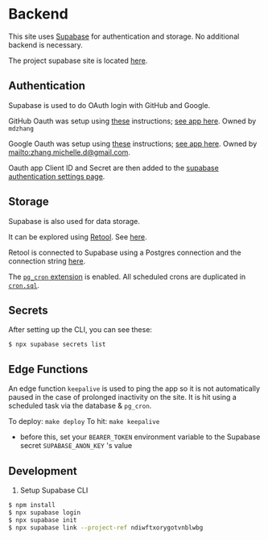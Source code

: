 # Backend

This site uses [Supabase](https://supabase.com/) for authentication and storage. No additional backend is necessary.

The project supabase site is located [here](https://app.supabase.com/project/ndiwftxorygotvnblwbg).

## Authentication

Supabase is used to do OAuth login with GitHub and Google.

GitHub Oauth was setup using [these](https://docs.github.com/en/developers/apps/building-oauth-apps/creating-an-oauth-app) instructions; [see app here](https://github.com/settings/applications/1960145). Owned by `mdzhang`

Google Oauth was setup using [these](https://developers.google.com/identity/protocols/oauth2) instructions; [see app here](https://console.cloud.google.com/apis/credentials?project=burns-depression). Owned by <mailto:zhang.michelle.d@gmail.com>.

Oauth app Client ID and Secret are then added to the [supabase authentication settings page](https://app.supabase.com/project/ndiwftxorygotvnblwbg/auth/settings).

## Storage

Supabase is also used for data storage.

It can be explored using [Retool](https://retool.com/). See [here](https://amisad.retool.com/editor/56b73190-0e0b-11ed-bc13-9b7b1b94e78e).

Retool is connected to Supabase using a Postgres connection and the connection string [here](https://app.supabase.com/project/ndiwftxorygotvnblwbg/settings/database).

The [`pg_cron` extension](https://supabase.com/docs/guides/database/extensions/pgcron) is enabled. All scheduled crons are duplicated in [`cron.sql`](./cron.sql).

## Secrets

After setting up the CLI, you can see these:

`$ npx supabase secrets list`

## Edge Functions

An edge function `keepalive` is used to ping the app so it is not automatically paused in the case of prolonged inactivity on the site. It is hit using a scheduled task via the database & `pg_cron`.

To deploy: `make deploy`
To hit: `make keepalive`
  - before this, set your `BEARER_TOKEN` environment variable to the Supabase secret `SUPABASE_ANON_KEY` 's value

## Development

1. Setup Supabase CLI
  ```sh
  $ npm install
  $ npx supabase login
  $ npx supabase init
  $ npx supabase link --project-ref ndiwftxorygotvnblwbg
  ```
